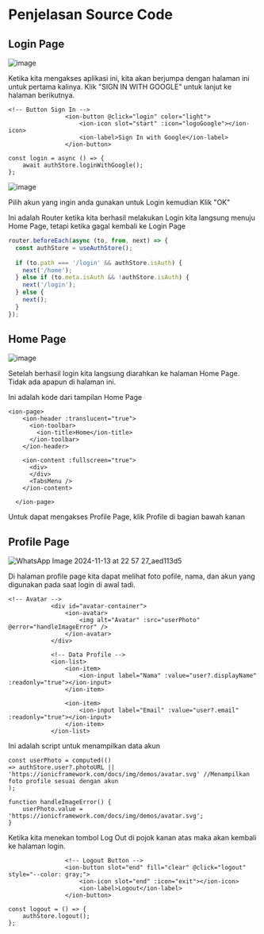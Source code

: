# Penjelasan Source Code

## Login Page

![image](https://github.com/user-attachments/assets/e09134de-ed43-4272-93b7-e599a5bd0e53)

Ketika kita mengakses aplikasi ini, kita akan berjumpa dengan halaman ini untuk pertama kalinya.
Klik "SIGN IN WITH GOOGLE" untuk lanjut ke halaman berikutnya.
```template
<!-- Button Sign In -->
                <ion-button @click="login" color="light">
                    <ion-icon slot="start" :icon="logoGoogle"></ion-icon>
                    <ion-label>Sign In with Google</ion-label>
                </ion-button>
```
```script
const login = async () => {
    await authStore.loginWithGoogle();
};
```

![image](https://github.com/user-attachments/assets/3cd4d318-8f11-4694-9335-2d09570b1497)

Pilih akun yang ingin anda gunakan untuk Login kemudian Klik "OK"

Ini adalah Router ketika kita berhasil melakukan Login kita langsung menuju Home Page, tetapi ketika gagal kembali ke Login Page
```router/index.ts
router.beforeEach(async (to, from, next) => {
  const authStore = useAuthStore();
  
  if (to.path === '/login' && authStore.isAuth) {
    next('/home');
  } else if (to.meta.isAuth && !authStore.isAuth) {
    next('/login');
  } else {
    next();
  }
});
```

## Home Page

![image](https://github.com/user-attachments/assets/06d1f412-ca7f-42f4-949b-29dba323bd39)

Setelah berhasil login kita langsung diarahkan ke halaman Home Page. Tidak ada apapun di halaman ini.

Ini adalah kode dari tampilan Home Page
```template
<ion-page>
    <ion-header :translucent="true">
      <ion-toolbar>
        <ion-title>Home</ion-title>
      </ion-toolbar>
    </ion-header>

    <ion-content :fullscreen="true">
      <div>
      </div>
      <TabsMenu />
    </ion-content>

  </ion-page>
```
Untuk dapat mengakses Profile Page, klik Profile di bagian bawah kanan

## Profile Page

![WhatsApp Image 2024-11-13 at 22 57 27_aed113d5](https://github.com/user-attachments/assets/cca008b3-72c0-4f44-bd70-729cdb305afa)

Di halaman profile page kita dapat melihat foto pofile, nama, dan akun yang digunakan pada saat login di awal tadi.
```template
<!-- Avatar -->
            <div id="avatar-container">
                <ion-avatar>
                    <img alt="Avatar" :src="userPhoto" @error="handleImageError" />
                </ion-avatar>
            </div>

            <!-- Data Profile -->
            <ion-list>
                <ion-item>
                    <ion-input label="Nama" :value="user?.displayName" :readonly="true"></ion-input>
                </ion-item>

                <ion-item>
                    <ion-input label="Email" :value="user?.email" :readonly="true"></ion-input>
                </ion-item>
            </ion-list>
```

Ini adalah script untuk menampilkan data akun
```script
const userPhoto = computed(()
=> authStore.user?.photoURL || 'https://ionicframework.com/docs/img/demos/avatar.svg' //Menampilkan foto profile sesuai dengan akun
);

function handleImageError() {
    userPhoto.value = 'https://ionicframework.com/docs/img/demos/avatar.svg';
}
```

Ketika kita menekan tombol Log Out di pojok kanan atas maka akan kembali ke halaman login.
```template
                <!-- Logout Button -->
                <ion-button slot="end" fill="clear" @click="logout" style="--color: gray;">
                    <ion-icon slot="end" :icon="exit"></ion-icon>
                    <ion-label>Logout</ion-label>
                </ion-button>
```
```script
const logout = () => {
    authStore.logout();
};
```
